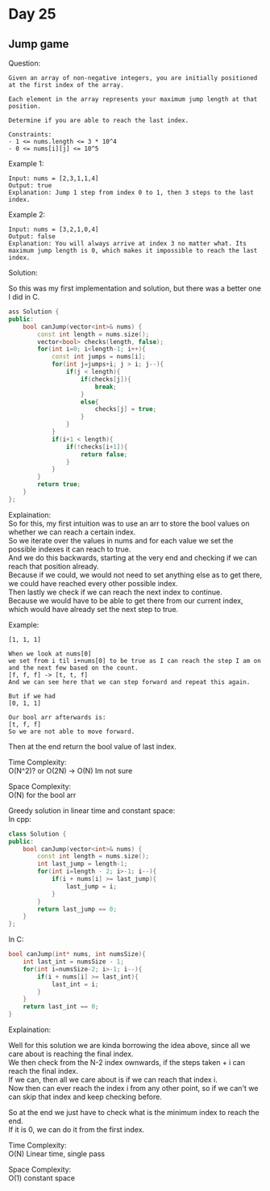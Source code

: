 # Day 25

## Jump game

Question:  
```
Given an array of non-negative integers, you are initially positioned at the first index of the array.

Each element in the array represents your maximum jump length at that position.

Determine if you are able to reach the last index.

Constraints: 
- 1 <= nums.length <= 3 * 10^4
- 0 <= nums[i][j] <= 10^5
```

Example 1:  
```
Input: nums = [2,3,1,1,4]
Output: true
Explanation: Jump 1 step from index 0 to 1, then 3 steps to the last index.
```

Example 2:  
```
Input: nums = [3,2,1,0,4]
Output: false
Explanation: You will always arrive at index 3 no matter what. Its maximum jump length is 0, which makes it impossible to reach the last index.
```


Solution: 

So this was my first implementation and solution, but there was a better one I did in C.

```cpp
ass Solution {
public:
    bool canJump(vector<int>& nums) {
        const int length = nums.size();
        vector<bool> checks(length, false);
        for(int i=0; i<length-1; i++){
            const int jumps = nums[i];
            for(int j=jumps+i; j > i; j--){
                if(j < length){
                    if(checks[j]){
                        break;
                    }
                    else{
                        checks[j] = true;
                    }
                }
            }
            if(i+1 < length){
                if(!checks[i+1]){
                    return false;
                }    
            }
        }
        return true;
    }
};
```

Explaination:  
So for this, my first intuition was to use an arr to store the bool values on whether we can reach a certain index.  
So we iterate over the values in nums and for each value we set the possible indexes it can reach to true.  
And we do this backwards, starting at the very end and checking if we can reach that position already.  
Because if we could, we would not need to set anything else as to get there, we could have reached every other possible index.  
Then lastly we check if we can reach the next index to continue.  
Because we would have to be able to get there from our current index, which would have already set the next step to true.  

Example:  
```
[1, 1, 1]

When we look at nums[0]
we set from i til i+nums[0] to be true as I can reach the step I am on and the next few based on the count.
[f, f, f] -> [t, t, f]
And we can see here that we can step forward and repeat this again.

But if we had 
[0, 1, 1]

Our bool arr afterwards is:  
[t, f, f]
So we are not able to move forward.
```

Then at the end return the bool value of last index.

Time Complexity:  
O(N^2)? or O(2N) -> O(N) Im not sure

Space Complexity:  
O(N) for the bool arr

Greedy solution in linear time and constant space:   
In cpp:  
```cpp
class Solution {
public:
    bool canJump(vector<int>& nums) {
        const int length = nums.size();
        int last_jump = length-1;
        for(int i=length - 2; i>-1; i--){
            if(i + nums[i] >= last_jump){
                last_jump = i;
            }
        }
        return last_jump == 0;
    }
};
```

In C:
```c
bool canJump(int* nums, int numsSize){
    int last_int = numsSize - 1;
    for(int i=numsSize-2; i>-1; i--){
        if(i + nums[i] >= last_int){
            last_int = i;
        }
    }
    return last_int == 0;
}
```

Explaination:  

Well for this solution we are kinda borrowing the idea above, since all we care about is reaching the final index.  
We then check from the N-2 index ownwards, if the steps taken + i can reach the final index.  
If we can, then all we care about is if we can reach that index i.  
Now then can ever reach the index i from any other point, so if we can't we can skip that index and keep checking before.  

So at the end we just have to check what is the minimum index to reach the end.  
If it is 0, we can do it from the first index.  

Time Complexity:  
O(N) Linear time, single pass

Space Complexity:  
O(1) constant space
